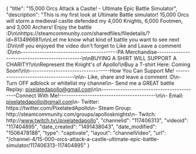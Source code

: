 {
    "title": "15,000 Orcs Attack a Castle! - Ultimate Epic Battle Simulator",
    "description": "This is my first look at Ultimate Battle simulator!  15,000 Orcs will storm a medieval castle defended my 4,000 Knights, 6,000 Footmen, and 3,000 Archers!  Enjoy the battle :D\n\nhttps:\/\/steamcommunity.com\/sharedfiles\/filedetails\/?id=813496681\n\nLet me know what kind of battle you want to see next :D\n\nIf you enjoyed the video don't forget to Like and Leave a comment :D\n\n-----------------------------------------PA Merchandise----------------------------------------------\n\nBUYING A SHIRT WILL SUPPORT A CHARITY!\n\nRepresent the Knight's of Apollo!\nBuy a T-shirt Here: Coming Soon!\n\n----------------------------------How You Can Support Me! -----------------------------------\n\n- Like, share and leave a comment :D\n- Turn OFF adblock or whitelist my channel\n- Send me a GREAT battle Replay: pixelatedapollo@gmail.com\n\n------------------------------------------Connect With Me!-----------------------------------------\n\n- Email: pixelatedapollo@gmail.com\n- Twitter: https:\/\/twitter.com\/PixelatedApollo\n- Steam Group:  http:\/\/steamcommunity.com\/groups\/apollosknights\n- Twitch: http:\/\/www.twitch.tv\/pixelatedapollo",
    "channelid": "117406313",
    "videoid": "117404895",
    "date_created": "1491438043",
    "date_modified": "1506478188",
    "type": "captivate",
    "layout": "channelVideo",
    "url": "\/channel-4\/15-000-orcs-attack-a-castle-ultimate-epic-battle-simulator\/117406313-117404895"
}